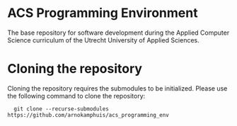 # ACS Programming Environment
The base repository for software development during the Applied Computer Science curriculum of the Utrecht University of Applied Sciences.

# Cloning the repository
Cloning the repository requires the submodules to be initialized. Please use the following command to clone the repository:

```
  git clone --recurse-submodules https://github.com/arnokamphuis/acs_programming_env
```
